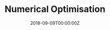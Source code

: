 ---
# Course title, summary, and position in the list.
linktitle: Numerical Optimisation
summary: An introduction to numerical optimisation algorithms which are commonly used to train neural networks and automatic differention.
weight: 2

# Page metadata.
title: Numerical Optimisation
date: "2018-09-09T00:00:00Z"
lastmod: "2018-09-09T00:00:00Z"
draft: false  # Is this a draft? true/false
toc: false  # Show table of contents? true/false
type: book  # Do not modify.

# Add menu entry to sidebar.
# - name: Declare this menu item as a parent with ID `name`.
# - weight: Position of link in menu.
menu:
  deep_learning:
    name: Optimisation
    weight: 1
---